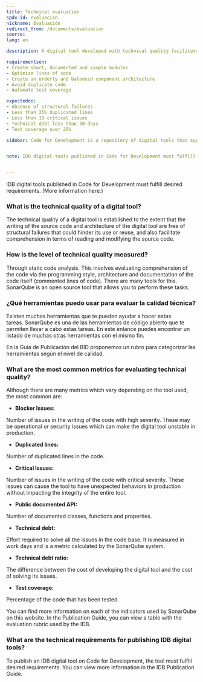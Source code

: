 ```yaml
---
title: Technical evaluation
spdx-id: evaluacion
nickname: Evaluación
redirect_from: /documents/evaluacion
source: 
lang: en

description: A digital tool developed with technical quality facilitates its maintenance and reusability. The required conditions specified below serve as general guidelines for developing code. The ideal conditions will be useful if you want to evaluate the quality of the code.

requirementsen:
- Create short, documented and simple modules
- Optimize lines of code
- Create an orderly and balanced component architecture
- Avoid duplicate code
- Automate test coverage

expecteden:
- Absence of structural failures
- Less than 25% duplicated lines
- Less than 10 critical issues
- Technical debt less than 30 days
- Test coverage over 25%

sidebar: Code for Development is a repository of digital tools that support development goals.Technical evaluation of a tool allows the quality of the code to be maintained and increases its potential use, reuse and adaptation.


note: IDB digital tools published in Code for Development must fulfill desired requirements. (More information here.)


---
```


IDB digital tools published in Code for Development must fulfill desired requirements. (More information here.)

### What is the technical quality of a digital tool?

The technical quality of a digital tool is established to the extent that the writing of the source code and architecture of the digital tool are free of structural failures that could hinder its use or reuse, and also facilitate comprehension in terms of reading and modifying the source code.

### How is the level of technical quality measured?

Through static code analysis. This involves evaluating comprehension of the code via the programming style, architecture and documentation of the code itself (commented lines of code).
There are many tools for this. SonarQube is an open source tool that allows you to perform these tasks.


### ¿Qué herramientas puedo usar para evaluar la calidad técnica?

Existen muchas herramientas que te pueden ayudar a hacer estas tareas. SonarQube es una de las herramientas de código abierto que te permiten llevar a cabo estas tareas. En este enlance puedes encontrar un listado de muchas otras herramientas con el mismo fin.

En la Guía de Publicación del BID proponemos un rubro para categorizar las herramientas según el nivel de calidad.

### What are the most common metrics for evaluating technical quality?

Although there are many metrics which vary depending on the tool used, the most common are:
* **Blocker Issues:**

Number of issues in the writing of the code with high severity. These may be operational or security issues which can make the digital tool unstable in production.

* **Duplicated lines:**

Number of duplicated lines in the code.

* **Critical Issues:**

Number of issues in the writing of the code with critical severity. These issues can cause the tool to have unexpected behaviors in production without impacting the integrity of the entire tool.

* **Public documented API:**

Number of documented classes, functions and properties.

* **Technical debt:**

Effort required to solve all the issues in the code base. It is measured in work days and is a metric calculated by the SonarQube system.

* **Technical debt ratio:**

The difference between the cost of developing the digital tool and the cost of solving its issues.

* **Test coverage:**

Percentage of the code that has been tested. 

You can find more information on each of the indicators used by SonarQube on this website. In the Publication Guide, you can view a table with the evaluation rubric used by the IDB.

### What are the technical requirements for publishing IDB digital tools?

To publish an IDB digital tool on Code for Development, the tool must fulfill desired requirements. You can view more information in the IDB Publication Guide.

<style> .ocultar_breadcrumb_espanol{ display:none; } .ocultar_home_espanol{ display:none; } </style>

